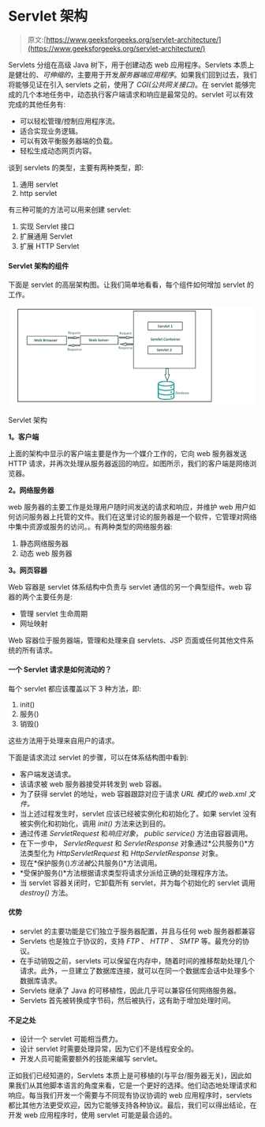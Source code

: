 # Servlet 架构

> 原文:[https://www.geeksforgeeks.org/servlet-architecture/](https://www.geeksforgeeks.org/servlet-architecture/)

Servlets 分组在高级 Java 树下，用于创建动态 web 应用程序。Servlets 本质上是健壮的、*可伸缩的*，主要用于开发*服务器端应用程序*。如果我们回到过去，我们将能够见证在引入 servlets 之前，使用了 *CGI(公共网关接口)*。在 servlet 能够完成的几个本地任务中，动态执行客户端请求和响应是最常见的。servlet 可以有效完成的其他任务有:

*   可以轻松管理/控制应用程序流。
*   适合实现业务逻辑。
*   可以有效平衡服务器端的负载。
*   轻松生成动态网页内容。

谈到 servlets 的类型，主要有两种类型，即:

1.  通用 servlet
2.  http servlet

有三种可能的方法可以用来创建 servlet:

1.  实现 Servlet 接口
2.  扩展通用 Servlet
3.  扩展 HTTP Servlet

#### Servlet 架构的组件

下面是 servlet 的高层架构图。让我们简单地看看，每个组件如何增加 servlet 的工作。

![](img/18cefb106009d40aa1a8b9cf5817ab8a.png)

Servlet 架构

**1。客户端**

上面的架构中显示的客户端主要是作为一个媒介工作的，它向 web 服务器发送 HTTP 请求，并再次处理从服务器返回的响应。如图所示，我们的客户端是网络浏览器。

**2。网络服务器**

web 服务器的主要工作是处理用户随时间发送的请求和响应，并维护 web 用户如何访问服务器上托管的文件。我们在这里讨论的服务器是一个软件，它管理对网络中集中资源或服务的访问。。有两种类型的网络服务器:

1.  静态网络服务器
2.  动态 web 服务器

**3。网页容器**

Web 容器是 servlet 体系结构中负责与 servlet 通信的另一个典型组件。web 容器的两个主要任务是:

*   管理 servlet 生命周期
*   网址映射

Web 容器位于服务器端，管理和处理来自 servlets、JSP 页面或任何其他文件系统的所有请求。

#### 一个 Servlet 请求是如何流动的？

每个 servlet 都应该覆盖以下 3 种方法，即:

1.  init()
2.  服务()
3.  销毁()

这些方法用于处理来自用户的请求。

下面是请求流过 servlet 的步骤，可以在体系结构图中看到:

*   客户端发送请求。
*   该请求被 web 服务器接受并转发到 web 容器。
*   为了获得 servlet 的地址，web 容器跟踪对应于请求 *URL 模式的 *web.xml* 文件。*
*   当上述过程发生时，servlet 应该已经被实例化和初始化了。如果 servlet 没有被实例化和初始化，调用 *init()* 方法来达到目的。
*   通过传递 *ServletRequest* 和*响应对象*， *public* *service()* 方法由容器调用。
*   在下一步中， *ServletRequest* 和 *ServletResponse* 对象通过*公共服务()*方法类型化为 *HttpServletRequest* 和 *HttpServletResponse* 对象。
*   现在*保护服务()*方法被*公共服务()*方法调用。
*   *受保护服务()*方法根据请求类型将请求分派给正确的处理程序方法。
*   当 servlet 容器关闭时，它卸载所有 servlet，并为每个初始化的 servlet 调用 *destroy()* 方法。

#### 优势

*   servlet 的主要功能是它们独立于服务器配置，并且与任何 web 服务器都兼容
*   Servlets 也是独立于协议的，支持 *FTP* 、 *HTTP* 、 *SMTP* 等。最充分的协议。
*   在手动销毁之前，servlets 可以保留在内存中，随着时间的推移帮助处理几个请求。此外，一旦建立了数据库连接，就可以在同一个数据库会话中处理多个数据库请求。
*   Servlets 继承了 Java 的可移植性，因此几乎可以兼容任何网络服务器。
*   Servlets 首先被转换成字节码，然后被执行，这有助于增加处理时间。

#### 不足之处

*   设计一个 servlet 可能相当费力。
*   设计 servlet 时需要处理异常，因为它们不是线程安全的。
*   开发人员可能需要额外的技能来编写 servlet。

正如我们已经知道的，Servlets 本质上是可移植的(与平台/服务器无关)，因此如果我们从其他脚本语言的角度来看，它是一个更好的选择。他们动态地处理请求和响应。每当我们开发一个需要与不同现有协议协调的 web 应用程序时，servlets 都比其他方法更受欢迎，因为它能够支持各种协议。最后，我们可以得出结论，在开发 web 应用程序时，使用 servlet 可能是最合适的。